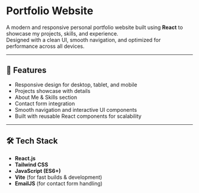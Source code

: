 # Portfolio Website

A modern and responsive personal portfolio website built using **React** to showcase my projects, skills, and experience.  
Designed with a clean UI, smooth navigation, and optimized for performance across all devices.

---

## 🚀 Features

- Responsive design for desktop, tablet, and mobile
- Projects showcase with details
- About Me & Skills section
- Contact form integration
- Smooth navigation and interactive UI components
- Built with reusable React components for scalability

---

## 🛠️ Tech Stack

- **React.js**
- **Tailwind CSS**
- **JavaScript (ES6+)**
- **Vite** (for fast builds & development)
- **EmailJS** (for contact form handling)
